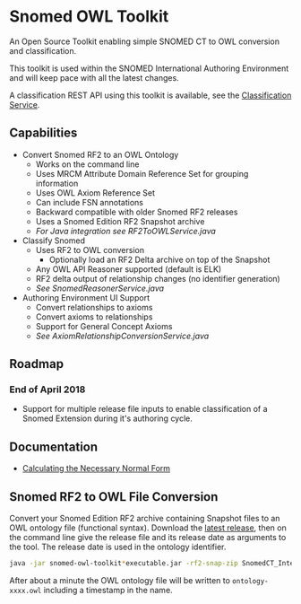 # Snomed OWL Toolkit

An Open Source Toolkit enabling simple SNOMED CT to OWL conversion and classification.

This toolkit is used within the SNOMED International Authoring Environment and will keep pace with all the latest changes.

A classification REST API using this toolkit is available, see the [Classification Service](https://github.com/IHTSDO/classification-service).

## Capabilities
- Convert Snomed RF2 to an OWL Ontology
  - Works on the command line
  - Uses MRCM Attribute Domain Reference Set for grouping information
  - Uses OWL Axiom Reference Set
  - Can include FSN annotations
  - Backward compatible with older Snomed RF2 releases
  - Uses a Snomed Edition RF2 Snapshot archive
  - *For Java integration see RF2ToOWLService.java*
- Classify Snomed
  - Uses RF2 to OWL conversion
    - Optionally load an RF2 Delta archive on top of the Snapshot
  - Any OWL API Reasoner supported (default is ELK)
  - RF2 delta output of relationship changes (no identifier generation)
  - *See SnomedReasonerService.java*
- Authoring Environment UI Support
  - Convert relationships to axioms
  - Convert axioms to relationships
  - Support for General Concept Axioms
  - *See AxiomRelationshipConversionService.java*

## Roadmap
### End of April 2018
- Support for multiple release file inputs to enable classification of a Snomed Extension during it's authoring cycle.

## Documentation
* [Calculating the Necessary Normal Form](documentation/calculating-necessary-normal-form.md)

## Snomed RF2 to OWL File Conversion
Convert your Snomed Edition RF2 archive containing Snapshot files to an OWL ontology file (functional syntax). Download the [latest release](https://github.com/IHTSDO/snomed-owl-toolkit/releases), then on the command line give the release file and its release date as arguments to the tool. 
The release date is used in the ontology identifier. 
```bash
java -jar snomed-owl-toolkit*executable.jar -rf2-snap-zip SnomedCT_InternationalRF2.zip -version 20180731
```
After about a minute the OWL ontology file will be written to `ontology-xxxx.owl` including a timestamp in the name.
